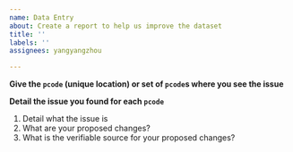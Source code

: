 ```yaml
---
name: Data Entry
about: Create a report to help us improve the dataset
title: ''
labels: ''
assignees: yangyangzhou

---
```


**Give the `pcode` (unique location) or set of `pcode`s where you see the issue**

**Detail the issue you found for each `pcode`**
1. Detail what the issue is
2. What are your proposed changes?
3. What is the verifiable source for your proposed changes?
